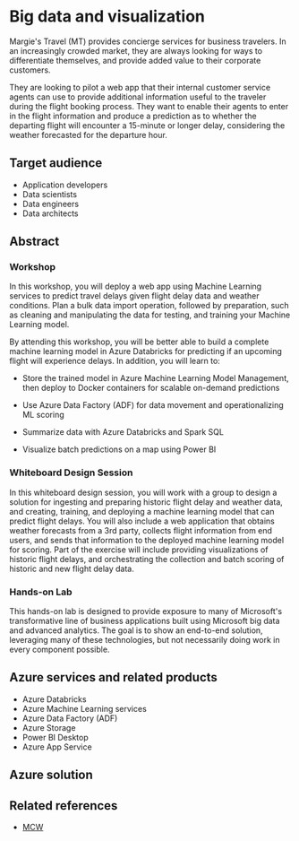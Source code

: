 # Big data and visualization

Margie's Travel (MT) provides concierge services for business travelers. In an increasingly crowded market, they are always looking for ways to differentiate themselves, and provide added value to their corporate customers.

They are looking to pilot a web app that their internal customer service agents can use to provide additional information useful to the traveler during the flight booking process. They want to enable their agents to enter in the flight information and produce a prediction as to whether the departing flight will encounter a 15-minute or longer delay, considering the weather forecasted for the departure hour.

## Target audience

- Application developers
- Data scientists
- Data engineers
- Data architects

## Abstract

### Workshop

In this workshop, you will deploy a web app using Machine Learning services to predict travel delays given flight delay data and weather conditions. Plan a bulk data import operation, followed by preparation, such as cleaning and manipulating the data for testing, and training your Machine Learning model.

By attending this workshop, you will be better able to build a complete machine learning model in Azure Databricks for predicting if an upcoming flight will experience delays. In addition, you will learn to:

- Store the trained model in Azure Machine Learning Model Management, then deploy to Docker containers for scalable on-demand predictions

- Use Azure Data Factory (ADF) for data movement and operationalizing ML scoring

- Summarize data with Azure Databricks and Spark SQL

- Visualize batch predictions on a map using Power BI

### Whiteboard Design Session

In this whiteboard design session, you will work with a group to design a solution for ingesting and preparing historic flight delay and weather data, and creating, training, and deploying a machine learning model that can predict flight delays. You will also include a web application that obtains weather forecasts from a 3rd party, collects flight information from end users, and sends that information to the deployed machine learning model for scoring. Part of the exercise will include providing visualizations of historic flight delays, and orchestrating the collection and batch scoring of historic and new flight delay data.

### Hands-on Lab

This hands-on lab is designed to provide exposure to many of Microsoft's transformative line of business applications built using Microsoft big data and advanced analytics. The goal is to show an end-to-end solution, leveraging many of these technologies, but not necessarily doing work in every component possible.

## Azure services and related products

- Azure Databricks
- Azure Machine Learning services
- Azure Data Factory (ADF)
- Azure Storage
- Power BI Desktop
- Azure App Service

## Azure solution

## Related references

- [MCW](https://github.com/Microsoft/MCW)
